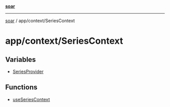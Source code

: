 [**soar**](../../../README.md)

***

[soar](../../../modules.md) / app/context/SeriesContext

# app/context/SeriesContext

## Variables

- [SeriesProvider](variables/SeriesProvider.md)

## Functions

- [useSeriesContext](functions/useSeriesContext.md)
